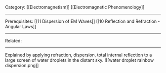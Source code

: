 Category: [[Electromagnetism]] [[Electromagnetic Phenomenology]]
___
Prerequisites: [[11 Dispersion of EM Waves]] [[10 Reflection and Refraction - Angular Laws]]
___
Related: 
___
Explained by applying refraction, dispersion, total internal reflection to a large screen of water droplets in the distant sky. 
![[water droplet rainbow dispersion.png]]
